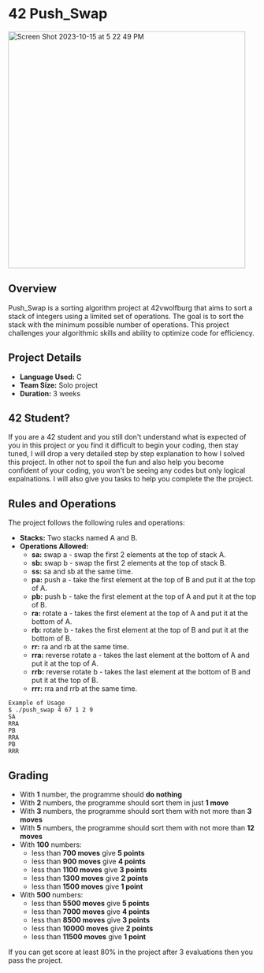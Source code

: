 # 42 Push_Swap

<img width="481" alt="Screen Shot 2023-10-15 at 5 22 49 PM" src="https://github.com/codedmarve/push_swap/assets/93935663/89098c9f-141a-4f3b-adf8-92a72387f7cd">

## Overview

Push_Swap is a sorting algorithm project at 42vwolfburg that aims to sort a stack of integers using a limited set of operations. The goal is to sort the stack with the minimum possible number of operations. This project challenges your algorithmic skills and ability to optimize code for efficiency.

## Project Details

- **Language Used:** C
- **Team Size:** Solo project
- **Duration:** 3 weeks

## 42 Student?
If you are a 42 student and you still don't understand what is expected of you in this project or you find it difficult to begin your coding, then stay tuned, I will drop a very detailed step by step explanation to how I solved this project. In other not to spoil the fun and also help you become confident of your coding, you won't be seeing any codes but only logical expalnations. I will also give you tasks to help you complete the the project.

## Rules and Operations
The project follows the following rules and operations:

- **Stacks:** Two stacks named A and B.
- **Operations Allowed:**
  - **sa:** swap a - swap the first 2 elements at the top of stack A.
  - **sb:** swap b - swap the first 2 elements at the top of stack B.
  - **ss:** sa and sb at the same time.
  - **pa:** push a - take the first element at the top of B and put it at the top of A.
  - **pb:** push b - take the first element at the top of A and put it at the top of B.
  - **ra:** rotate a - takes the first element at the top of A and put it at the bottom of A.
  - **rb:** rotate b - takes the first element at the top of B and put it at the bottom of B.
  - **rr:** ra and rb at the same time.
  - **rra:** reverse rotate a - takes the last element at the bottom of A and put it at the top of A.
  - **rrb:** reverse rotate b - takes the last element at the bottom of B and put it at the top of B.
  - **rrr:** rra and rrb at the same time.

```shell
Example of Usage
$ ./push_swap 4 67 1 2 9
SA
RRA
PB
RRA
PB
RRR
```

## Grading
- With **1** number, the programme should **do nothing**
- With **2** numbers, the programme should sort them in just **1 move**
- With **3** numbers, the programme should sort them with not more than **3 moves**
- With **5** numbers, the programme should sort them with not more than **12 moves** 
- With **100** numbers:
  - less than **700 moves** give **5 points**
  - less than **900 moves** give **4 points**
  - less than **1100 moves** give **3 points**
  - less than **1300 moves** give **2 points**
  - less than **1500 moves** give **1 point**
- With **500** numbers:
  - less than **5500 moves** give **5 points**
  - less than **7000 moves** give **4 points**
  - less than **8500 moves** give **3 points**
  - less than **10000 moves** give **2 points**
  - less than **11500 moves** give **1 point**

If you can get score at least 80% in the project after 3 evaluations then you pass the project.

